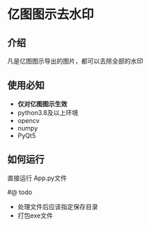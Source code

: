 # 亿图图示去水印

## 介绍
凡是亿图图示导出的图片，都可以去除全部的水印
## 使用必知

- **仅对亿图图示生效**
- python3.8及以上环境
- opencv
- numpy
- PyQt5

## 如何运行

直接运行 App.py文件

#@ todo

- 处理文件后应该指定保存目录
- 打包exe文件